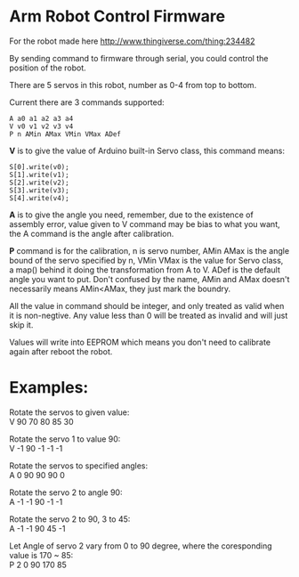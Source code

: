Arm Robot Control Firmware
===

For the robot made here http://www.thingiverse.com/thing:234482 

By sending command to firmware through serial, you could control the position of the robot.

There are 5 servos in this robot, number as 0-4 from top to bottom.

Current there are 3 commands supported:

	A a0 a1 a2 a3 a4
	V v0 v1 v2 v3 v4
	P n AMin AMax VMin VMax ADef
	
**V** is to give the value of Arduino built-in Servo class, this command means:

	S[0].write(v0);
	S[1].write(v1);
	S[2].write(v2);
	S[3].write(v3);
	S[4].write(v4);

**A** is to give the angle you need, remember, due to the existence of assembly error, value given to V command may be bias to what you want, the A command is the angle after calibration. 

**P** command is for the calibration, n is servo number, AMin AMax is the angle bound of the servo specified by n, VMin VMax is the value for Servo class, a map() behind it doing the transformation from A to V. ADef is the default angle you want to put. Don't confused by the name, AMin and AMax doesn't necessarily means AMin<AMax, they just mark the boundry.

All the value in command should be integer, and only treated as valid when it is non-negtive. Any value less than 0 will be treated as invalid and will just skip it.

Values will write into EEPROM which means you don't need to calibrate again after reboot the robot.

Examples:
===
Rotate the servos to given value:  
V 90 70 80 85 30

Rotate the servo 1 to value 90:  
V -1 90 -1 -1 -1

Rotate the servos to specified angles:  
A 0 90 90 90 0

Rotate the servo 2 to angle 90:  
A -1 -1 90 -1 -1

Rotate the servo 2 to 90, 3 to 45:  
A -1 -1 90 45 -1

Let Angle of servo 2 vary from 0 to 90 degree, where the coresponding value is 170 ~ 85:   
P 2 0 90 170 85


